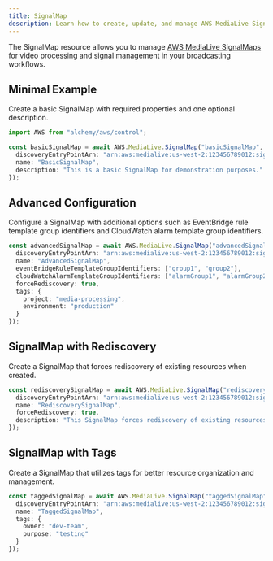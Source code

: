```yaml
---
title: SignalMap
description: Learn how to create, update, and manage AWS MediaLive SignalMaps using Alchemy Cloud Control.
---
```


The SignalMap resource allows you to manage [AWS MediaLive SignalMaps](https://docs.aws.amazon.com/medialive/latest/userguide/) for video processing and signal management in your broadcasting workflows.

## Minimal Example

Create a basic SignalMap with required properties and one optional description.

```ts
import AWS from "alchemy/aws/control";

const basicSignalMap = await AWS.MediaLive.SignalMap("basicSignalMap", {
  discoveryEntryPointArn: "arn:aws:medialive:us-west-2:123456789012:signalmap:basic-signal-map",
  name: "BasicSignalMap",
  description: "This is a basic SignalMap for demonstration purposes."
});
```

## Advanced Configuration

Configure a SignalMap with additional options such as EventBridge rule template group identifiers and CloudWatch alarm template group identifiers.

```ts
const advancedSignalMap = await AWS.MediaLive.SignalMap("advancedSignalMap", {
  discoveryEntryPointArn: "arn:aws:medialive:us-west-2:123456789012:signalmap:advanced-signal-map",
  name: "AdvancedSignalMap",
  eventBridgeRuleTemplateGroupIdentifiers: ["group1", "group2"],
  cloudWatchAlarmTemplateGroupIdentifiers: ["alarmGroup1", "alarmGroup2"],
  forceRediscovery: true,
  tags: {
    project: "media-processing",
    environment: "production"
  }
});
```

## SignalMap with Rediscovery

Create a SignalMap that forces rediscovery of existing resources when created.

```ts
const rediscoverySignalMap = await AWS.MediaLive.SignalMap("rediscoverySignalMap", {
  discoveryEntryPointArn: "arn:aws:medialive:us-west-2:123456789012:signalmap:rediscovery-signal-map",
  name: "RediscoverySignalMap",
  forceRediscovery: true,
  description: "This SignalMap forces rediscovery of existing resources."
});
```

## SignalMap with Tags

Create a SignalMap that utilizes tags for better resource organization and management.

```ts
const taggedSignalMap = await AWS.MediaLive.SignalMap("taggedSignalMap", {
  discoveryEntryPointArn: "arn:aws:medialive:us-west-2:123456789012:signalmap:tagged-signal-map",
  name: "TaggedSignalMap",
  tags: {
    owner: "dev-team",
    purpose: "testing"
  }
});
```